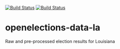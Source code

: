 [![Build Status](https://github.com/openelections/openelections-data-la/actions/workflows/data_tests.yml/badge.svg?branch=master)](https://github.com/openelections/openelections-data-la/actions)
[![Build Status](https://github.com/openelections/openelections-data-la/actions/workflows/format_tests.yml/badge.svg?branch=master)](https://github.com/openelections/openelections-data-la/actions)

# openelections-data-la
Raw and pre-processed election results for Louisiana
